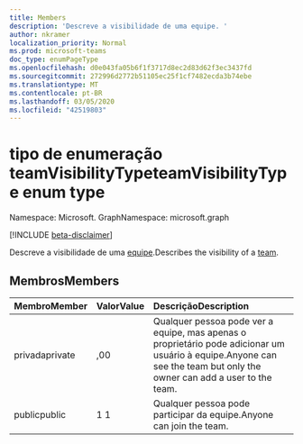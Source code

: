 ```yaml
---
title: Members
description: 'Descreve a visibilidade de uma equipe. '
author: nkramer
localization_priority: Normal
ms.prod: microsoft-teams
doc_type: enumPageType
ms.openlocfilehash: d0e043fa05b6f1f3717d8ec2d83d62f3ec3437fd
ms.sourcegitcommit: 272996d2772b51105ec25f1cf7482ecda3b74ebe
ms.translationtype: MT
ms.contentlocale: pt-BR
ms.lasthandoff: 03/05/2020
ms.locfileid: "42519803"
---
```

# <a name="teamvisibilitytype-enum-type"></a><span data-ttu-id="9c347-103">tipo de enumeração teamVisibilityType</span><span class="sxs-lookup"><span data-stu-id="9c347-103">teamVisibilityType enum type</span></span>

<span data-ttu-id="9c347-104">Namespace: Microsoft. Graph</span><span class="sxs-lookup"><span data-stu-id="9c347-104">Namespace: microsoft.graph</span></span>

[!INCLUDE [beta-disclaimer](../../includes/beta-disclaimer.md)]

<span data-ttu-id="9c347-105">Descreve a visibilidade de uma [equipe](../resources/team.md).</span><span class="sxs-lookup"><span data-stu-id="9c347-105">Describes the visibility of a [team](../resources/team.md).</span></span> 

## <a name="members"></a><span data-ttu-id="9c347-106">Membros</span><span class="sxs-lookup"><span data-stu-id="9c347-106">Members</span></span>

| <span data-ttu-id="9c347-107">Membro</span><span class="sxs-lookup"><span data-stu-id="9c347-107">Member</span></span> | <span data-ttu-id="9c347-108">Valor</span><span class="sxs-lookup"><span data-stu-id="9c347-108">Value</span></span>| <span data-ttu-id="9c347-109">Descrição</span><span class="sxs-lookup"><span data-stu-id="9c347-109">Description</span></span> |
|:---------------|:--------|:----------|
|<span data-ttu-id="9c347-110">privada</span><span class="sxs-lookup"><span data-stu-id="9c347-110">private</span></span>|<span data-ttu-id="9c347-111">,0</span><span class="sxs-lookup"><span data-stu-id="9c347-111">0</span></span>|<span data-ttu-id="9c347-112">Qualquer pessoa pode ver a equipe, mas apenas o proprietário pode adicionar um usuário à equipe.</span><span class="sxs-lookup"><span data-stu-id="9c347-112">Anyone can see the team but only the owner can add a user to the team.</span></span>|
|<span data-ttu-id="9c347-113">public</span><span class="sxs-lookup"><span data-stu-id="9c347-113">public</span></span>|<span data-ttu-id="9c347-114">1 </span><span class="sxs-lookup"><span data-stu-id="9c347-114">1</span></span>|<span data-ttu-id="9c347-115">Qualquer pessoa pode participar da equipe.</span><span class="sxs-lookup"><span data-stu-id="9c347-115">Anyone can join the team.</span></span>|
